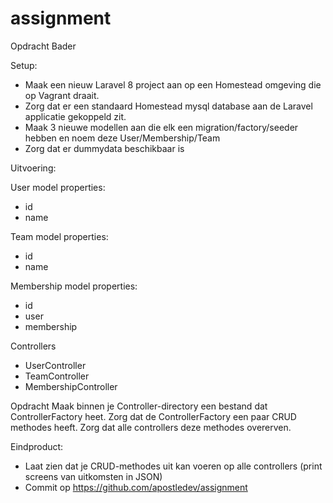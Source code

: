 # assignment

Opdracht Bader

Setup:
- Maak een nieuw Laravel 8 project aan op een Homestead omgeving die op Vagrant draait.
- Zorg dat er een standaard Homestead mysql database aan de Laravel applicatie gekoppeld zit.
- Maak 3 nieuwe modellen aan die elk een migration/factory/seeder hebben en noem deze User/Membership/Team
- Zorg dat er dummydata beschikbaar is

Uitvoering:

User model properties:
- id
- name

Team model properties:
- id
- name

Membership model properties:
- id
- user
- membership

Controllers
- UserController
- TeamController
- MembershipController

Opdracht
Maak binnen je Controller-directory een bestand dat ControllerFactory heet.
Zorg dat de ControllerFactory een paar CRUD methodes heeft.
Zorg dat alle controllers deze methodes overerven.

Eindproduct:
- Laat zien dat je CRUD-methodes uit kan voeren op alle controllers (print screens van uitkomsten in JSON)
- Commit op https://github.com/apostledev/assignment
